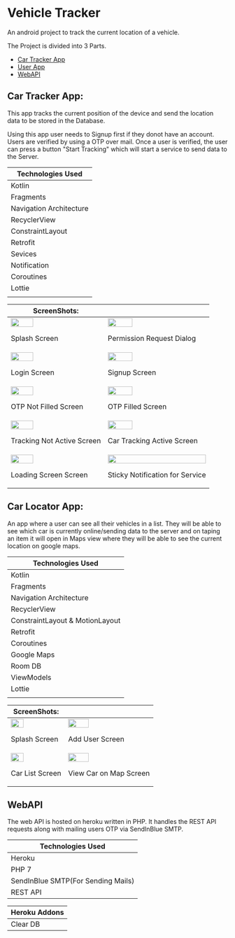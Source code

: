 # Vehicle Tracker 

An android project to track the current location of a vehicle.

The Project is divided into 3 Parts.

- [Car Tracker App](https://github.com/NeilSayok/CarTracker/tree/CarApp)
- [User App](https://github.com/NeilSayok/CarTracker/tree/UserApp)
- [WebAPI](https://github.com/NeilSayok/CarTracker/tree/WebAPI)

## Car Tracker App:

This app tracks the current position of the device and send the location data to be stored in the Database.

Using this app user needs to Signup first if they donot have an account. Users are verified by using a OTP over mail. Once a user is verified, the user can press a button "Start Tracking" which will start a service to send data to the Server.

|Technologies Used|
| ----------- |
|Kotlin|
|Fragments|
|Navigation Architecture|
|RecyclerView|
|ConstraintLayout|
|Retrofit|
|Sevices|
|Notification|
|Coroutines|
|Lottie|
||



|**ScreenShots:**||
| ----------- | ----------- |
|<img style="width:50%;height:auto;" src="https://i.imgur.com/OtIDvef.gif" /><br><p>Splash Screen</p>|<img style="width:50%;height:auto;" src="https://i.imgur.com/gu9J0SC.gif" /><br><p>Permission Request Dialog</p>|
|<img style="width:50%;height:auto;" src="https://i.imgur.com/npqK4LJ.jpeg" /><br><p>Login Screen</p>|<img style="width:50%;height:auto;" src="https://i.imgur.com/prYQXTe.jpeg" /><br><p>Signup Screen</p>|
|<img style="width:50%;height:auto;" src="https://i.imgur.com/cpQPlLE.jpeg" /><br><p>OTP Not Filled Screen</p>|<img style="width:50%;height:auto;" src="https://i.imgur.com/gzC2PoH.jpeg" /><br><p>OTP Filled Screen</p>|
|<img style="width:50%;height:auto;" src="https://i.imgur.com/vEJTx2b.jpeg" /><br><p>Tracking Not Active Screen</p>|<img style="width:50%;height:auto;" src="https://i.imgur.com/b5uZM8H.jpeg" /><br><p>Car Tracking Active Screen</p>|
|<img style="width:50%;height:auto;" src="https://i.imgur.com/2dCmMU0.gif" /><br><p>Loading Screen Screen</p>|<img style="width:100%;height:auto;" src="https://i.imgur.com/IktzeDm.jpeg" /><br><p>Sticky Notification for Service</p>|


## Car Locator App:

An app where a user can see all their vehicles in a list. They will be able to see which car is currently online/sending data to the server and on taping an item it will open in Maps view where they will be able to see the current location on google maps.

|Technologies Used|
| ----------- |
|Kotlin|
|Fragments|
|Navigation Architecture|
|RecyclerView|
|ConstraintLayout & MotionLayout|
|Retrofit|
|Coroutines|
|Google Maps|
|Room DB|
|ViewModels|
|Lottie|
||


|**ScreenShots:**||
| ----------- | ----------- |
|<img style="width:50%;height:auto;" src="https://i.imgur.com/HKc6abh.gif" /><br><p>Splash Screen</p>|<img style="width:50%;height:auto;" src="https://i.imgur.com/vh6ctsN.jpeg" /><br><p>Add User Screen</p>|
|<img style="width:50%;height:auto;" src="https://i.imgur.com/iQdhNkc.jpeg" /><br><p>Car List Screen</p>|<img style="width:50%;height:auto;" src="https://i.imgur.com/JqktKdg.jpeg" /><br><p>View Car on Map Screen</p>|

## WebAPI

The web API is hosted on heroku written in PHP. It handles the REST API requests along with mailing users OTP via SendInBlue SMTP.

|Technologies Used|
| ----------- |
|Heroku|
|PHP 7|
|SendInBlue SMTP(For Sending Mails)|
|REST API|


|Heroku Addons|
| ----------- |
|Clear DB|






